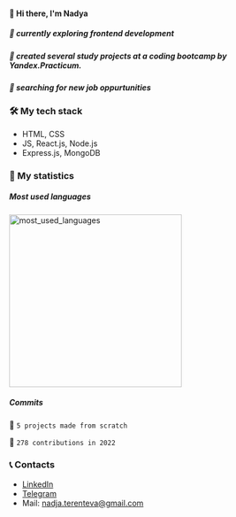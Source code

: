 #### 👋  Hi there, I'm Nadya 

##### 🌱 currently exploring frontend development 
##### 🌱 created several study projects at a coding bootcamp by Yandex.Practicum.
##### 🔎 searching for new job oppurtunities 

### 🛠 My tech stack
 - HTML, CSS
 - JS, React.js, Node.js
 - Express.js, MongoDB

### 🎯 My statistics

##### Most used languages                           
<img width="312" alt="most_used_languages" src="https://user-images.githubusercontent.com/98124313/205445143-77f0fb4a-f8dc-4bf8-8db2-952f76b92aba.png">

##### Commits
📌 `5 projects made from scratch`

📌 `278 contributions in 2022`

### 📞 Contacts
- [LinkedIn](https://www.linkedin.com/in/nadezhda-terenteva-224922127/)
- [Telegram](https://t.me/nadya_terenteva)
- Mail: nadja.terenteva@gmail.com
